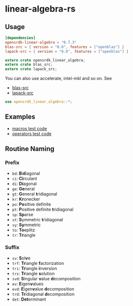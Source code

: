 # linear-algebra-rs

## Usage

```toml
[dependencies]
opensrdk-linear-algebra = "0.7.3"
blas-src = { version = "0.8", features = ["openblas"] }
lapack-src = { version = "0.8", features = ["openblas"] }
```

```rust
extern crate opensrdk_linear_algebra;
extern crate blas_src;
extern crate lapack_src;
```

You can also use accelerate, intel-mkl and so on.
See

- [blas-src](https://github.com/blas-lapack-rs/blas-src)
- [lapack-src](https://github.com/blas-lapack-rs/lapack-src)

```rust
use opensrdk_linear_algebra::*;
```

## Examples

- [macros test code](src/macros/mod.rs)
- [operators test code](src/matrix/operators/mul.rs)

## Routine Naming

### Prefix

- `bd`: **B**i**d**iagonal
- `ci`: **Ci**rculant
- `di`: **Di**agonal
- `ge`: **Ge**neral
- `gt`: **G**eneral **t**ridiagonal
- `kr`: **Kr**onecker
- `po`: **Po**sitive definite
- `pt`: **P**ositive definite **t**ridiagonal
- `sp`: **Sp**arse
- `st`: **S**ymmetric **t**ridiagonal
- `sy`: **Sy**mmetric
- `to`: **To**eplitz
- `tr`: **Tr**iangle

### Suffix

- `sv`: **S**ol**v**e
- `trf`: **Tr**iangle **f**actorization
- `tri`: **Tr**iangle **i**nversion
- `trs`: **Tr**iangle **s**olution
- `svd`: **S**ingular **v**alue **d**ecomposition
- `ev`: **E**igen**v**alues
- `evd`: **E**igen**v**alue **d**ecomposition
- `trd`: **Tr**idiagonal **d**ecomposition
- `det`: **Det**erminant
